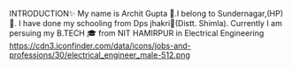 INTRODUCTION:sparkles:
My name is Archit Gupta :boy:.I belong to Sundernagar,(HP):house_with_garden:. I have done my schooling from Dps jhakri:school:(Distt. Shimla). Currently I am persuing my B.TECH 🎓 from NIT HAMIRPUR in Electrical Engineering https://cdn3.iconfinder.com/data/icons/jobs-and-professions/30/electrical_engineer_male-512.png
